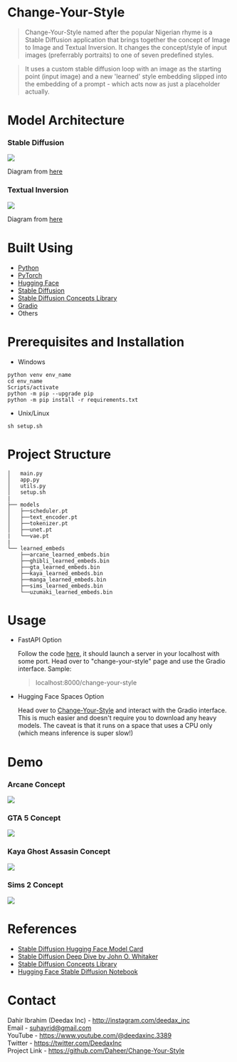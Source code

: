 # Change-Your-Style
> Change-Your-Style named after the popular Nigerian rhyme is a Stable Diffusion application that brings together the concept of Image to Image and Textual Inversion. It changes the concept/style of input images (preferrably portraits) to one of seven predefined styles. 

> It uses a custom stable diffusion loop with an image as the starting point (input image) and a new 'learned' style embedding slipped into the embedding of a prompt - which acts now as just a placeholder actually. 

# Model Architecture
### Stable Diffusion

<img src = 'images/stable_diff_architecture.png'>

Diagram from [here](https://arxiv.org/abs/2112.10752)

### Textual Inversion

<img src = 'images/textual_inversion.jpeg'>

Diagram from [here](https://textual-inversion.github.io/)

# Built Using
- [Python](https://python.org)
- [PyTorch](https://pytorch.org/)
- [Hugging Face](https://huggingface.co/)
- [Stable Diffusion](https://stability.ai/blog/stable-diffusion-public-release)
- [Stable Diffusion Concepts Library](https://huggingface.co/sd-concepts-library)
- [Gradio](https://gradio.app/)
- Others

# Prerequisites and Installation
- Windows
```
python venv env_name
cd env_name
Scripts/activate
python -m pip --upgrade pip
python -m pip install -r requirements.txt
```
- Unix/Linux
```
sh setup.sh
```

# Project Structure
```
│   main.py
│   app.py
│   utils.py 
│   setup.sh    
|
├── models
│   ├──scheduler.pt
│   ├──text_encoder.pt
│   ├──tokenizer.pt
│   ├──unet.pt
|   └──vae.pt
|
└── learned_embeds
    ├──arcane_learned_embeds.bin
    ├──ghibli_learned_embeds.bin
    ├──gta_learned_embeds.bin
    ├──kaya_learned_embeds.bin
    ├──manga_learned_embeds.bin
    ├──sims_learned_embeds.bin
    └──uzumaki_learned_embeds.bin
```
# Usage
- FastAPI Option

    Follow the code [here](#prereq), it should launch a server in your localhost with some port. Head over to "change-your-style" page and use the Gradio interface. Sample:
    > localhost:8000/change-your-style
- Hugging Face Spaces Option
    
    Head over to [Change-Your-Style](https://huggingface.co/spaces/deedax/Change-Your-Style) and interact with the Gradio interface. This is much easier and doesn't require you to download any heavy models. The caveat is that it runs on a space that uses a CPU only (which means inference is super slow!) 

# Demo
### Arcane Concept
<img src = 'images/arcane_demo.png'>

### GTA 5 Concept
<img src = 'images/gta_demo.png'>

### Kaya Ghost Assasin Concept
<img src = 'images/kaya_demo.png'>

### Sims 2 Concept
<img src = 'images/sims_demo.png'>

# References
- [Stable Diffusion Hugging Face Model Card](https://huggingface.co/CompVis/stable-diffusion-v1-4)
- [Stable Diffusion Deep Dive by John O. Whitaker](https://github.com/fastai/diffusion-nbs/blob/master/Stable%20Diffusion%20Deep%20Dive.ipynb)
- [Stable Diffusion Concepts Library](https://huggingface.co/sd-concepts-library)
- [Hugging Face Stable Diffusion Notebook](https://colab.research.google.com/github/huggingface/notebooks/blob/main/diffusers/stable_diffusion.ipynb)

# Contact

Dahir Ibrahim (Deedax Inc) - http://instagram.com/deedax_inc <br>
Email - suhayrid@gmail.com <br>
YouTube - https://www.youtube.com/@deedaxinc.3389 <br>
Twitter - https://twitter.com/DeedaxInc <br>
Project Link - https://github.com/Daheer/Change-Your-Style
